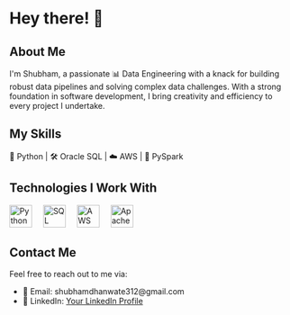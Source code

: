 <h1 align="left">Hey there! 👋</h1>

<h2 align="left">About Me</h2>

<p align="left">I'm Shubham, a passionate 📊 Data Engineering  with a knack for building robust data pipelines and solving complex data challenges. With a strong foundation in software development, I bring creativity and efficiency to every project I undertake.</p>

<h2 align="left">My Skills</h2>

<p align="left">🐍 Python | 🛠 Oracle SQL | ☁️ AWS  | 🌟 PySpark</p>

<h2 align="left">Technologies I Work With</h2>

<div align="left">
  <img src="https://cdn.jsdelivr.net/gh/devicons/devicon/icons/python/python-original.svg" height="40" alt="Python logo" />
  <img width="12" />
  <img src="https://cdn.jsdelivr.net/gh/devicons/devicon/icons/oracle/oracle-original.svg" height="40" alt="SQL logo" />
  <img width="12" />
  <img src="https://upload.wikimedia.org/wikipedia/commons/9/93/Amazon_Web_Services_Logo.svg" height="40" alt="AWS logo" />
  <img width="12" />
  <img src="https://upload.wikimedia.org/wikipedia/commons/f/f3/Apache_Spark_logo.svg" height="40" alt="Apache Spark logo" />
</div>

<h2 align="left">Contact Me</h2>

<p align="left">Feel free to reach out to me via:</p>

<ul>
  <li>📧 Email: shubhamdhanwate312@gmail.com</li>
  <li>💼 LinkedIn: <a href="https://www.linkedin.com/in/shubham-dhanwate-m9011990473/">Your LinkedIn Profile</a></li>
 
</ul>
